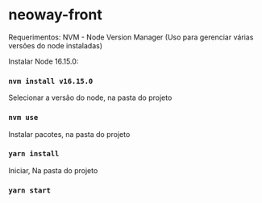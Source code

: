 # neoway-front

Requerimentos: NVM - Node Version Manager (Uso para gerenciar várias versões do node instaladas)

Instalar Node 16.15.0: 
### `nvm install v16.15.0`


Selecionar a versão do node, na pasta do projeto 
### `nvm use`


Instalar pacotes, na pasta do projeto 
### `yarn install`


Iniciar, Na pasta do projeto 
### `yarn start`


